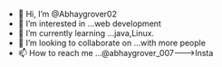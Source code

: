 - 👋 Hi, I’m @Abhaygrover02
- 👀 I’m interested in ...web development
- 🌱 I’m currently learning ...java,Linux.
- 💞️ I’m looking to collaborate on ...with more people 
- 📫 How to reach me ...@abhaygrover_007--->Insta 

<!---
Abhaygrover02/Abhaygrover02 is a ✨ special ✨ repository because its `README.md` (this file) appears on your GitHub profile.
You can click the Preview link to take a look at your changes.
--->
